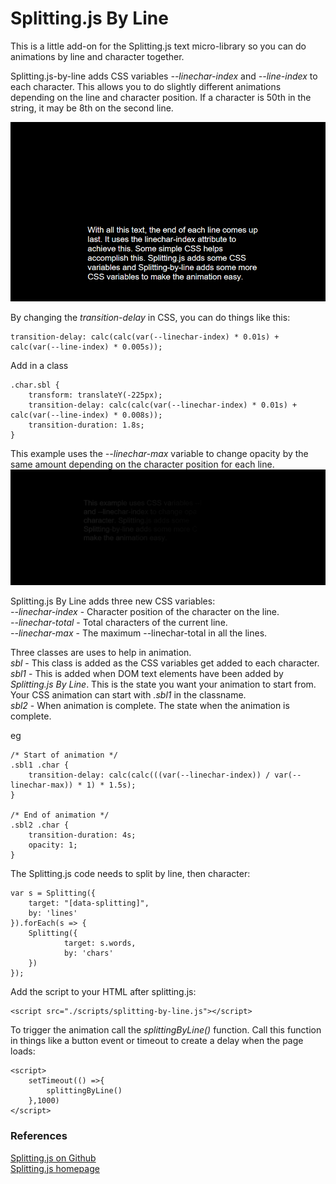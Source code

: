# Splitting.js By Line
This is a little add-on for the Splitting.js text micro-library so you can do animations by line and character together.

Splitting.js-by-line adds CSS variables *--linechar-index* and *--line-index* to each character. This allows you to do slightly different animations depending on the line and character position.
If a character is 50th in the string, it may be 8th on the second line.

![Splitting by line](https://github.com/chrisjwaddell/splitting.js-by-line/blob/main/splitting.js-by-line.gif)

By changing the *transition-delay* in CSS, you can do things like this:
```
transition-delay: calc(calc(var(--linechar-index) * 0.01s) + calc(var(--line-index) * 0.005s));
```

Add in a class
```
.char.sbl {
    transform: translateY(-225px);
    transition-delay: calc(calc(var(--linechar-index) * 0.01s) + calc(var(--line-index) * 0.008s));
    transition-duration: 1.8s;
}
```


This example uses the *--linechar-max* variable to change opacity by the same amount depending on the character position for each line.
![Splitting by line](https://github.com/chrisjwaddell/splitting.js-by-line/blob/main/splitting.js-by-line-max.gif)


Splitting.js By Line adds three new CSS variables:\
*--linechar-index* - Character position of the character on the line.\
*--linechar-total*  - Total characters of the current line.\
*--linechar-max* - The maximum --linechar-total in all the lines.

Three classes are uses to help in animation.\
*sbl* - This class is added as the CSS variables get added to each character.\
*sbl1* - This is added when DOM text elements have been added by *Splitting.js By Line*. This is the state you want your animation to start from. Your CSS animation can start with *.sbl1* in the classname.\
*sbl2* - When animation is complete. The state when the animation is complete.

eg
```
/* Start of animation */
.sbl1 .char {
    transition-delay: calc(calc(((var(--linechar-index)) / var(--linechar-max)) * 1) * 1.5s);
}

/* End of animation */
.sbl2 .char {
    transition-duration: 4s;
    opacity: 1;
}
```

The Splitting.js code needs to split by line, then character:
```
var s = Splitting({
	target: "[data-splitting]",
    by: 'lines'
}).forEach(s => {
	Splitting({
        	target: s.words,
            by: 'chars'
	})
});
```


Add the script to your HTML after splitting.js:
```
<script src="./scripts/splitting-by-line.js"></script>
```


To trigger the animation call the *splittingByLine()* function. Call this function in things like a button event or timeout to create a delay when the page loads:
```
<script>
    setTimeout(() =>{
        splittingByLine()
    },1000)
</script>
```



### References
[Splitting.js on Github](https://github.com/shshaw/Splitting)\
[Splitting.js homepage](https://splitting.js.org/guide.html)




